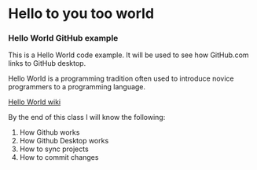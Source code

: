 # Hello to you too world
### Hello World GitHub example

This is a Hello World code example. It will be used to see how GitHub.com links to GitHub desktop.

Hello World is a programming tradition often used to introduce novice programmers to a programming language.

[Hello World wiki](https://en.wikipedia.org/wiki/%22Hello,_World!%22_program)

By the end of this class I will know the following:
1. How Github works
2. How Github Desktop works
3. How to sync projects
4. How to commit changes
